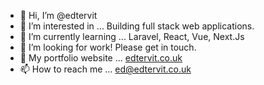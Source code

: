 - 👋 Hi, I’m @edtervit
- 👀 I’m interested in ... Building full stack web applications.
- 🌱 I’m currently learning ... Laravel, React, Vue, Next.Js
- 💞️ I’m looking for work! Please get in touch.
- 🧾 My portfolio website ... [edtervit.co.uk](https://www.edtervit.co.uk)
- 📫 How to reach me ... ed@edtervit.co.uk

<!---
edtervit/edtervit is a ✨ special ✨ repository because its `README.md` (this file) appears on your GitHub profile.
You can click the Preview link to take a look at your changes.
--->
